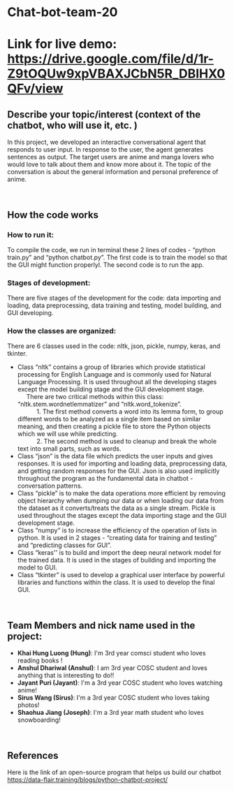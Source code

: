 # Chat-bot-team-20

Link for live demo:
https://drive.google.com/file/d/1r-Z9tOQUw9xpVBAXJCbN5R_DBIHX0QFv/view
=======
## Describe your topic/interest (context of the chatbot, who will use it, etc. )
In this project, we developed an interactive conversational agent that responds to user input. In response to the user, the agent generates sentences as output. The target users are anime and manga lovers who would love to talk about them and know more about it. The topic of the conversation is about the general information and personal preference of anime.

<br>

## How the code works

### **How to run it:** 

To compile the code, we run in terminal these 2 lines of codes - “python train.py” and “python chatbot.py”. The first code is to train the model so that the GUI might function properlyl. The second code is to run the app. 
### **Stages of development:**

There are five stages of the development for the code: data importing and loading, data preprocessing, data training and testing, model building, and GUI developing.

### **How the classes are organized:**

There are 6 classes used in the code: nltk, json, pickle, numpy, keras, and tkinter. 
- Class “nltk” contains a group of libraries which provide statistical processing for English Language and is commonly used for Natural Language Processing. It is used throughout all the developing stages except the model building stage and the GUI development stage. 
<br>&nbsp;&nbsp;&nbsp;&nbsp;&nbsp;There are two critical methods within this class: “nltk.stem.wordnetlemmatizer” and “nltk.word_tokenize”. 
<br>&nbsp;&nbsp;&nbsp;&nbsp;&nbsp;&nbsp;&nbsp;&nbsp;&nbsp;&nbsp; 1. The first method converts a word into its lemma form, to group different words to be analyzed as a single item based on similar meaning, and then creating a pickle file to store the Python objects which we will use while predicting. 
<br>&nbsp;&nbsp;&nbsp;&nbsp;&nbsp;&nbsp;&nbsp;&nbsp;&nbsp;&nbsp; 2. The second method is used to cleanup and break the whole text into small parts, such as words. 
- Class “json” is the data file which predicts the user inputs and gives responses. It is used for importing and loading data, preprocessing data, and getting random responses for the GUI. Json is also used implicitly throughout the program as the fundamental data in chatbot - conversation patterns. 
- Class “pickle” is to make the data operations more efficient by removing object hierarchy when dumping our data or when loading our data from the dataset as it converts/treats the data as a single stream. Pickle is used throughout the stages except the data importing stage and the GUI development stage. 
- Class “numpy” is to increase the efficiency of the operation of lists in python. It is used in 2 stages - “creating data for training and testing” and “predicting classes for GUI”. 
- Class “keras'' is to build and import the deep neural network model for the trained data. It is used in the stages of building and importing the model to GUI. 
- Class “tkinter” is used to develop a graphical user interface by powerful libraries and functions within the class. It is used to develop the final GUI.

<br>

## Team Members and nick name used in the project:
- **Khai Hung Luong (Hung)**: I'm 3rd year comsci student who loves reading books !
- **Anshul Dhariwal (Anshul)**: I am 3rd year COSC student and loves anything that is interesting to do!!
- **Jayant Puri (Jayant)**: I'm a 3rd year COSC student who loves watching anime!
- **Sirus Wang (Sirus)**: I'm a 3rd year COSC student who loves taking photos!
- **Shaohua Jiang (Joseph)**: I'm a 3rd year math student who loves snowboarding!

<br>

## References

Here is the link of an open-source program that helps us build our chatbot
https://data-flair.training/blogs/python-chatbot-project/
